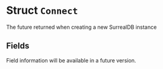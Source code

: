 # Struct `Connect`

The future returned when creating a new SurrealDB instance

## Fields

Field information will be available in a future version.


